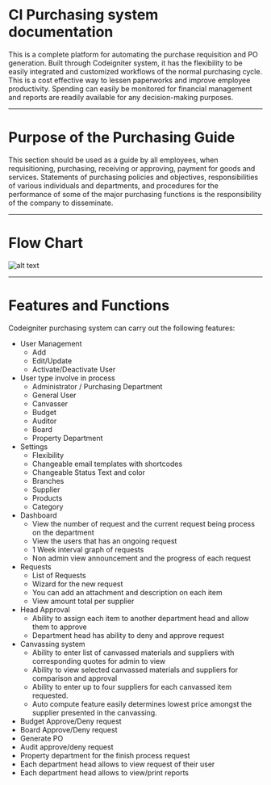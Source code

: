 # CI Purchasing system documentation

This is a complete platform for automating the purchase requisition and PO generation. Built through Codeigniter system, it has the flexibility to be easily integrated and customized workflows of the normal purchasing cycle.  This is a cost effective way to lessen paperworks and improve employee productivity. Spending can easily be monitored  for financial management and reports are readily available for any decision-making purposes.

---
# Purpose of the Purchasing Guide
This section should be used as a guide by all employees, when requisitioning, purchasing, receiving or approving, payment for goods and services. Statements of purchasing policies and objectives, responsibilities of various individuals and departments, and procedures for the performance of some of the major purchasing functions is the responsibility of the company to disseminate.

---
# Flow Chart


![alt text](http://54.152.61.40/docs/purchasing/assets/images/CI%20Purchasing%20process%20flow%20chart.png)

---
# Features and Functions

Codeigniter purchasing system can carry out the following features:

- User Management
	- Add
	- Edit/Update
	- Activate/Deactivate User
- User type involve in process
	- Administrator / Purchasing Department
	- General User
	- Canvasser
	- Budget
	- Auditor
	- Board
	- Property Department
- Settings
	- Flexibility
	- Changeable email templates with shortcodes
	- Changeable Status Text and color
	- Branches
	- Supplier
	- Products
	- Category
- Dashboard
	- View the number of request and the current request being process on the department
	- View the users that has an ongoing request
	- 1 Week interval graph of requests
	- Non admin view announcement and the progress of each request
- Requests
	- List of Requests
	- Wizard for the new request
	- You can add an attachment and description on each item
	- View amount total per supplier
- Head Approval
	- Ability to assign each item to another department head and allow them to approve
	- Department head has ability to deny and approve request
- Canvassing system
	- Ability to enter list of canvassed materials and suppliers with corresponding quotes for admin to view
	- Ability to view selected canvassed materials and suppliers for comparison and approval
	- Ability to enter up to four suppliers for each canvassed item requested.
	- Auto compute feature easily determines lowest price amongst the supplier presented in the canvassing.
- Budget Approve/Deny request
- Board Approve/Deny request
- Generate PO
- Audit approve/deny request
- Property department for the finish process request
- Each department head allows to view request of their user
- Each department head allows to view/print reports
